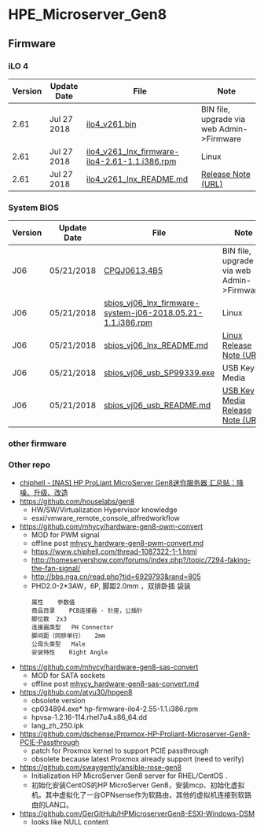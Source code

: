 # HPE_Microserver_Gen8
## Firmware
### iLO 4
|Version|Update Date|File|Note|
|----|----|----|----|
2.61|Jul 27 2018|[ilo4_v261.bin](files/ilo4_v261.bin)|BIN file, upgrade via web Admin->Firmware
2.61|Jul 27 2018|[ilo4_v261_lnx_firmware-ilo4-2.61-1.1.i386.rpm](files/ilo4_v261_lnx_firmware-ilo4-2.61-1.1.i386.rpm)|Linux 
2.61|Jul 27 2018|[ilo4_v261_lnx_README.md](ilo4_v261_lnx_README.md)|[Release Note (URL)](https://support.hpe.com/hpsc/swd/public/detail?sp4ts.oid=1009143853&swItemId=MTX_fa40c1bfdb924daf87a10fa810&swEnvOid=4184)
### System BIOS
|Version|Update Date|File|Note|
|----|----|----|----|
J06|05/21/2018|[CPQJ0613.4B5](files/CPQJ0613.4B5)|BIN file, upgrade via web Admin->Firmware 
J06|05/21/2018|[sbios_vj06_lnx_firmware-system-j06-2018.05.21-1.1.i386.rpm](files/sbios_vj06_lnx_firmware-system-j06-2018.05.21-1.1.i386.rpm)|Linux
J06|05/21/2018|[sbios_vj06_lnx_README.md](sbios_vj06_lnx_README.md)|[Linux Release Note (URL)](https://support.hpe.com/hpsc/swd/public/detail?sp4ts.oid=5390291&swItemId=MTX_6d14418a08954e5a8c8cb08bf0&swEnvOid=4184)
J06|05/21/2018|[sbios_vj06_usb_SP99339.exe](files/sbios_vj06_usb_SP99339.exe)|USB Key Media 
J06|05/21/2018|[sbios_vj06_usb_README.md](sbios_vj06_usb_README.md)|[USB Key Media Release Note (URL)](https://support.hpe.com/hpsc/swd/public/detail?sp4ts.oid=5390291&swItemId=MTX_c9a347de9ded465088b735c472&swEnvOid=4184)

### other firmware

### Other repo
* [chiphell - [NAS] HP ProLiant MicroServer Gen8迷你服务器 汇总贴：降噪、升级、改造](https://www.chiphell.com/thread-1196090-1-1.html)
* https://github.com/houselabs/gen8
    * HW/SW/Virtualization Hypervisor knowledge
    * esxi/vmware_remote_console_alfredworkflow
* https://github.com/mhycy/hardware-gen8-pwm-convert
    * MOD for PWM signal
    * offline post [mhycy_hardware-gen8-pwm-convert.md](mhycy_hardware-gen8-pwm-convert.md)
    * https://www.chiphell.com/thread-1087322-1-1.html
    * http://homeservershow.com/forums/index.php?/topic/7294-faking-the-fan-signal/
    * http://bbs.nga.cn/read.php?tid=6929793&rand=805
    * PHD2.0-2*3AW，6P, 脚距2.0mm ，双排卧插 袋装
        ```
        属性    参数值	
        商品目录	PCB连接器 - 针座，公插针	
        脚位数	 2x3	
        连接器类型	PH Connector	
        脚间距（同排单行）	2mm	
        公母头类型	Male	
        安装特性	Right Angle
        ```
* https://github.com/mhycy/hardware-gen8-sas-convert
    * MOD for SATA sockets
    * offline post [mhycy_hardware-gen8-sas-convert.md](mhycy_hardware-gen8-sas-convert.md)
* https://github.com/atyu30/hpgen8
    * obsolete version
    * cp034894.exe* hp-firmware-ilo4-2.55-1.1.i386.rpm
    * hpvsa-1.2.16-114.rhel7u4.x86_64.dd
    * lang_zh_250.lpk
* https://github.com/dschense/Proxmox-HP-Proliant-Microserver-Gen8-PCIE-Passthrough
    * patch for Proxmox kernel to support PCIE passthrough
    * obsolete because latest Proxmox already support (need to verify)
* https://github.com/swaygently/ansible-rose-gen8
    * Initialization HP MicroServer Gen8 server for RHEL/CentOS .
    * 初始化安装CentOS的HP MicroServer Gen8，安装mcp、初始化虚拟机。其中虚拟化了一台OPNsense作为软路由，其他的虚拟机连接到软路由的LAN口。
* https://github.com/GerGitHub/HPMicroserverGen8-ESXI-Windows-DSM
    * looks like NULL content